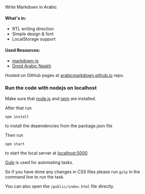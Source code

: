 Write Markdown in Arabic

#### What's in:

- RTL writing direction
- Simple design & font
- LocalStorage support

#### Used Resources:

- [markdown-js](https://github.com/evilstreak/markdown-js)
- [Droid Arabic Naskh](http://www.google.com/fonts/earlyaccess)

Hosted on GitHub pages at [arabicmarkdown.github.io](https://github.com/arabicmarkdown/arabicmarkdown.github.io) repo.

### Run the code with nodejs on localhost

Make sure that [node.js] and [npm] are installed.

After that run

```
npm install
```

to install the dependencies from the package.json file

Then run

```
npm start
```

to start the local server at [localhost:5000]

[Gulp] is used for automating tasks.

So if you have done any changes in CSS files please run `gulp` in the command line to run the task.

You can also open the `/public/index.html` file directly.

[node.js]:https://nodejs.org/
[npm]:https://www.npmjs.com/
[Gulp]:http://gulpjs.com/
[gulp-uncss]:https://github.com/ben-eb/gulp-uncss
[localhost:5000]:http://localhost:5000/